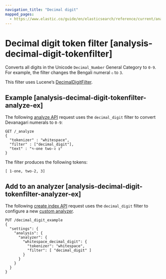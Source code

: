 ```yaml
---
navigation_title: "Decimal digit"
mapped_pages:
  - https://www.elastic.co/guide/en/elasticsearch/reference/current/analysis-decimal-digit-tokenfilter.html
---
```


# Decimal digit token filter [analysis-decimal-digit-tokenfilter]


Converts all digits in the Unicode `Decimal_Number` General Category to `0-9`. For example, the filter changes the Bengali numeral `৩` to `3`.

This filter uses Lucene’s [DecimalDigitFilter](https://lucene.apache.org/core/9_12_0/analysis/common/org/apache/lucene/analysis/core/DecimalDigitFilter.html).

## Example [analysis-decimal-digit-tokenfilter-analyze-ex]

The following [analyze API](https://www.elastic.co/docs/api/doc/elasticsearch/operation/operation-indices-analyze) request uses the `decimal_digit` filter to convert Devanagari numerals to `0-9`:

```console
GET /_analyze
{
  "tokenizer" : "whitespace",
  "filter" : ["decimal_digit"],
  "text" : "१-one two-२ ३"
}
```

The filter produces the following tokens:

```text
[ 1-one, two-2, 3]
```


## Add to an analyzer [analysis-decimal-digit-tokenfilter-analyzer-ex]

The following [create index API](https://www.elastic.co/docs/api/doc/elasticsearch/operation/operation-indices-create) request uses the `decimal_digit` filter to configure a new [custom analyzer](docs-content://manage-data/data-store/text-analysis/create-custom-analyzer.md).

```console
PUT /decimal_digit_example
{
  "settings": {
    "analysis": {
      "analyzer": {
        "whitespace_decimal_digit": {
          "tokenizer": "whitespace",
          "filter": [ "decimal_digit" ]
        }
      }
    }
  }
}
```


